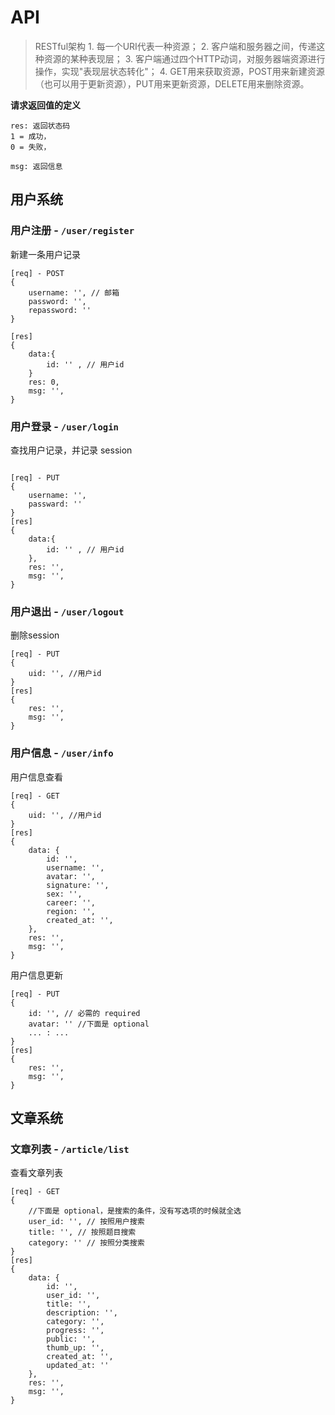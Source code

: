 # API

> RESTful架构
	1. 每一个URI代表一种资源；
	2. 客户端和服务器之间，传递这种资源的某种表现层；
	3. 客户端通过四个HTTP动词，对服务器端资源进行操作，实现"表现层状态转化"；
	4. GET用来获取资源，POST用来新建资源（也可以用于更新资源），PUT用来更新资源，DELETE用来删除资源。



**请求返回值的定义**
```
res: 返回状态码 
1 = 成功，
0 = 失败，

msg: 返回信息
```

## 用户系统

### 用户注册 -  `/user/register`

新建一条用户记录
```
[req] - POST
{
	username: '', // 邮箱
	password: '',
	repassword: ''
}

[res]
{
	data:{
		id: '' , // 用户id
	}
	res: 0,
	msg: '',
}
```

### 用户登录 - `/user/login`

查找用户记录，并记录 session
```

[req] - PUT
{
	username: '',
	passward: ''
}
[res]
{
	data:{
		id: '' , // 用户id
	},
	res: '',
	msg: '',
}

```

### 用户退出 - `/user/logout`

删除session

```
[req] - PUT
{
	uid: '', //用户id 
}
[res]
{
	res: '',
	msg: '',
}

```

### 用户信息 - `/user/info`

用户信息查看

```
[req] - GET
{
	uid: '', //用户id
}
[res]
{	
	data: {
		id: '',
		username: '',
		avatar: '',
		signature: '',
		sex: '',
		career: '',
		region: '',
		created_at: '',
	},
	res: '',
	msg: '',
}
```

用户信息更新

```
[req] - PUT
{
	id: '', // 必需的 required
	avatar: '' //下面是 optional
	... : ...	
}
[res]
{
	res: '',
	msg: '',
}
```

## 文章系统

### 文章列表 - `/article/list`

查看文章列表
```
[req] - GET
{
	//下面是 optional，是搜索的条件，没有写选项的时候就全选
	user_id: '', // 按照用户搜索
	title: '', // 按照题目搜索
	category: '' // 按照分类搜索	
}
[res]
{
	data: {
		id: '',
		user_id: '',
		title: '',
		description: '',
		category: '',
		progress: '',
		public: '',
		thumb_up: '',
		created_at: '',
		updated_at: ''
	},
	res: '',
	msg: '',
}
```


